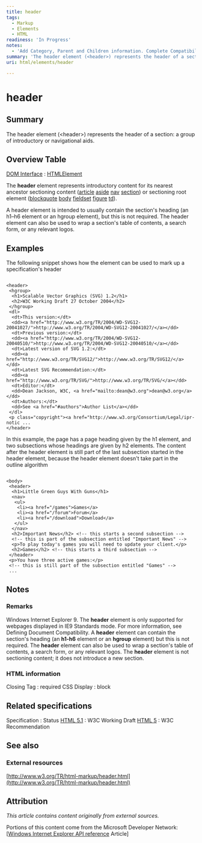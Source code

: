 ```yaml
---
title: header
tags:
  - Markup
  - Elements
  - HTML
readiness: 'In Progress'
notes:
  - 'Add Category, Parent and Children information. Complete Compatibility information.'
summary: 'The header element (<header>) represents the header of a section: a group of introductory or navigational aids.'
uri: html/elements/header

---
```

# header

## Summary

The header element (\<header\>) represents the header of a section: a group of introductory or navigational aids.

## Overview Table

[DOM Interface](/dom/interface)
:   [HTMLElement](/dom/HTMLElement)

The **header** element represents introductory content for its nearest ancestor sectioning content ([article](/html/elements/article) [aside](/html/elements/aside) [nav](/html/elements/nav) [section](/html/elements/section)) or sectioning root element ([blockquote](/html/elements/blockquote) [body](/html/elements/body) [fieldset](/html/elements/fieldset) [figure](/html/elements/figure) [td](/html/elements/td)).

A header element is intended to usually contain the section's heading (an h1–h6 element or an hgroup element), but this is not required. The header element can also be used to wrap a section's table of contents, a search form, or any relevant logos.

## Examples

The following snippet shows how the element can be used to mark up a specification's header

``` {.html}

<header>
 <hgroup>
  <h1>Scalable Vector Graphics (SVG) 1.2</h1>
  <h2>W3C Working Draft 27 October 2004</h2>
 </hgroup>
 <dl>
  <dt>This version:</dt>
  <dd><a href="http://www.w3.org/TR/2004/WD-SVG12-20041027/">http://www.w3.org/TR/2004/WD-SVG12-20041027/</a></dd>
  <dt>Previous version:</dt>
  <dd><a href="http://www.w3.org/TR/2004/WD-SVG12-20040510/">http://www.w3.org/TR/2004/WD-SVG12-20040510/</a></dd>
  <dt>Latest version of SVG 1.2:</dt>
  <dd><a href="http://www.w3.org/TR/SVG12/">http://www.w3.org/TR/SVG12/</a></dd>
  <dt>Latest SVG Recommendation:</dt>
  <dd><a href="http://www.w3.org/TR/SVG/">http://www.w3.org/TR/SVG/</a></dd>
  <dt>Editor:</dt>
  <dd>Dean Jackson, W3C, <a href="mailto:dean@w3.org">dean@w3.org</a></dd>
  <dt>Authors:</dt>
  <dd>See <a href="#authors">Author List</a></dd>
 </dl>
 <p class="copyright"><a href="http://www.w3.org/Consortium/Legal/ipr-notic ...
</header>
```

In this example, the page has a page heading given by the h1 element, and two subsections whose headings are given by h2 elements. The content after the header element is still part of the last subsection started in the header element, because the header element doesn't take part in the outline algorithm

``` {.html}

<body>
 <header>
  <h1>Little Green Guys With Guns</h1>
  <nav>
   <ul>
    <li><a href="/games">Games</a>
    <li><a href="/forum">Forum</a>
    <li><a href="/download">Download</a>
   </ul>
  </nav>
  <h2>Important News</h2> <!-- this starts a second subsection -->
  <!-- this is part of the subsection entitled "Important News" -->
  <p>To play today's games you will need to update your client.</p>
  <h2>Games</h2> <!-- this starts a third subsection -->
 </header>
 <p>You have three active games:</p>
 <!-- this is still part of the subsection entitled "Games" -->
 ...
```

## Notes

### Remarks

Windows Internet Explorer 9. The **header** element is only supported for webpages displayed in IE9 Standards mode. For more information, see Defining Document Compatibility. A **header** element can contain the section's heading (an **h1-h6** element or an **hgroup** element) but this is not required. The **header** element can also be used to wrap a section's table of contents, a search form, or any relevant logos. The **header** element is not sectioning content; it does not introduce a new section.

### HTML information

Closing Tag
:   required
CSS Display
:   block

## Related specifications

Specification
:   Status
[HTML 5.1](http://www.w3.org/TR/html51/sections.html#the-header-element)
:   W3C Working Draft
[HTML 5](http://www.w3.org/TR/html5/sections.html#the-header-element)
:   W3C Recommendation

## See also

### External resources

[http://www.w3.org/TR/html-markup/header.html](http://www.w3.org/TR/html-markup/header.html)

## Attribution

*This article contains content originally from external sources.*

Portions of this content come from the Microsoft Developer Network: [[Windows Internet Explorer API reference](http://msdn.microsoft.com/en-us/library/ie/hh828809%28v=vs.85%29.aspx) Article]

